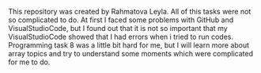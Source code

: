 This repository was created by Rahmatova Leyla. All of this tasks were not so complicated to do. At first I faced some problems with GitHub and VisualStudioCode, but I found out that it is not so important that my VisualStudioCode showed that I had errors when i tried to run codes. Programming task 8 was a little bit hard for me, but I will learn more about array topics and try to understand some moments which were complicated for me to do.
